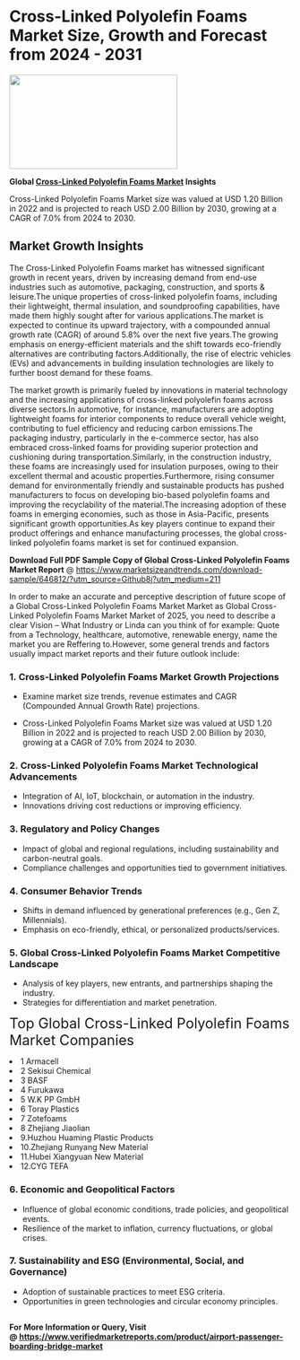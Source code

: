 <H1>Cross-Linked Polyolefin Foams Market Size, Growth and Forecast from 2024 - 2031</H1><img class="aligncenter size-medium wp-image-584254" src="https://thirdeyenews.in/wp-content/uploads/2024/09/Global-Market-Research-300x168.jpeg" alt="" width="300" height="168" /><p><strong>Global&nbsp;<a href="https://www.marketsizeandtrends.com/download-sample/646812/?utm_source=Github8j?utm_medium=211">Cross-Linked Polyolefin Foams Market</a> Insights</strong></p><p>Cross-Linked Polyolefin Foams Market size was valued at USD 1.20 Billion in 2022 and is projected to reach USD 2.00 Billion by 2030, growing at a CAGR of 7.0% from 2024 to 2030.</p><p><h2>Market Growth Insights</h2> <p>The Cross-Linked Polyolefin Foams market has witnessed significant growth in recent years, driven by increasing demand from end-use industries such as automotive, packaging, construction, and sports & leisure.The unique properties of cross-linked polyolefin foams, including their lightweight, thermal insulation, and soundproofing capabilities, have made them highly sought after for various applications.The market is expected to continue its upward trajectory, with a compounded annual growth rate (CAGR) of around 5.8% over the next five years.The growing emphasis on energy-efficient materials and the shift towards eco-friendly alternatives are contributing factors.Additionally, the rise of electric vehicles (EVs) and advancements in building insulation technologies are likely to further boost demand for these foams. </p> <p>The market growth is primarily fueled by innovations in material technology and the increasing applications of cross-linked polyolefin foams across diverse sectors.In automotive, for instance, manufacturers are adopting lightweight foams for interior components to reduce overall vehicle weight, contributing to fuel efficiency and reducing carbon emissions.The packaging industry, particularly in the e-commerce sector, has also embraced cross-linked foams for providing superior protection and cushioning during transportation.Similarly, in the construction industry, these foams are increasingly used for insulation purposes, owing to their excellent thermal and acoustic properties.Furthermore, rising consumer demand for environmentally friendly and sustainable products has pushed manufacturers to focus on developing bio-based polyolefin foams and improving the recyclability of the material.The increasing adoption of these foams in emerging economies, such as those in Asia-Pacific, presents significant growth opportunities.As key players continue to expand their product offerings and enhance manufacturing processes, the global cross-linked polyolefin foams market is set for continued expansion.</p><p><span class=""><strong>Download Full PDF Sample Copy of Global Cross-Linked Polyolefin Foams Market Report</strong> @ <a href="https://www.marketsizeandtrends.com/download-sample/646812/?utm_source=Github8j?utm_medium=211" target="_blank">https://www.marketsizeandtrends.com/download-sample/646812/?utm_source=Github8j?utm_medium=211</a></span></p><p>In order to make an accurate and perceptive description of future scope of a Global&nbsp;Cross-Linked Polyolefin Foams Market Market as Global&nbsp;Cross-Linked Polyolefin Foams Market Market of 2025, you need to describe a clear Vision &ndash; What Industry or Linda can you think of for example: Quote from a Technology, healthcare, automotive, renewable energy, name the market you are Reffering to.However, some general trends and factors usually impact market reports and their future outlook include:</p><h3>1.&nbsp;<strong>Cross-Linked Polyolefin Foams Market Growth Projections</strong></h3><ul><li>Examine market size trends, revenue estimates and CAGR (Compounded Annual Growth Rate) projections.</li><li><p>Cross-Linked Polyolefin Foams Market size was valued at USD 1.20 Billion in 2022 and is projected to reach USD 2.00 Billion by 2030, growing at a CAGR of 7.0% from 2024 to 2030.</p></li></ul><h3>2.&nbsp;<strong>Cross-Linked Polyolefin Foams Market Technological Advancements</strong></h3><ul><li>Integration of AI, IoT, blockchain, or automation in the industry.</li><li>Innovations driving cost reductions or improving efficiency.</li></ul><h3>3.&nbsp;<strong>Regulatory and Policy Changes</strong></h3><ul><li>Impact of global and regional regulations, including sustainability and carbon-neutral goals.</li><li>Compliance challenges and opportunities tied to government initiatives.</li></ul><h3>4.&nbsp;<strong>Consumer Behavior Trends</strong></h3><ul><li>Shifts in demand influenced by generational preferences (e.g., Gen Z, Millennials).</li><li>Emphasis on eco-friendly, ethical, or personalized products/services.</li></ul><h3>5.&nbsp;<strong>Global Cross-Linked Polyolefin Foams Market Competitive Landscape</strong></h3><ul><li>Analysis of key players, new entrants, and partnerships shaping the industry.</li><li>Strategies for differentiation and market penetration.</li></ul><p data-pm-slice="1 1 []"><span style="color: inherit; font-family: inherit; font-size: 25px;">Top Global Cross-Linked Polyolefin Foams Market Companies</span></p><div class="" data-test-id=""><p><li>1 Armacell</li><li> 2 Sekisui Chemical</li><li> 3 BASF</li><li> 4 Furukawa</li><li> 5 W.K PP GmbH</li><li> 6 Toray Plastics</li><li> 7 Zotefoams</li><li> 8 Zhejiang Jiaolian</li><li> 9.Huzhou Huaming Plastic Products</li><li> 10.Zhejiang Runyang New Material</li><li> 11.Hubei Xiangyuan New Material</li><li> 12.CYG TEFA</li></p></div><h3>6.&nbsp;<strong>Economic and Geopolitical Factors</strong></h3><ul><li>Influence of global economic conditions, trade policies, and geopolitical events.</li><li>Resilience of the market to inflation, currency fluctuations, or global crises.</li></ul><h3>7.&nbsp;<strong>Sustainability and ESG (Environmental, Social, and Governance)</strong></h3><ul><li>Adoption of sustainable practices to meet ESG criteria.</li><li>Opportunities in green technologies and circular economy principles.</li></ul><h2><strong style="font-size: 14px;">For More Information or Query, Visit @&nbsp;</strong><a style="background-color: #ffffff; font-size: 14px;" href="https://www.marketsizeandtrends.com/report/cross-linked-polyolefin-foams-market/" target="_blank">https://www.verifiedmarketreports.com/product/airport-passenger-boarding-bridge-market</a></h2>